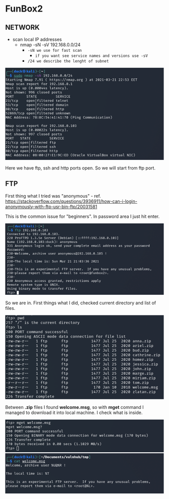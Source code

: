 # FunBox2

NETWORK
---------

* scan local IP addresses
    * nmap -sN -sV 192.168.0.0/24
      * `-sN we use for fast scan`
        * `if you want see service names and versions use -sV` 
      * `/24 we describe the lenght of subnet`
    
![img.png](img/ip-scan.png)

Here we have ftp, ssh and http ports open. So we will start from ftp port.

FTP
---------

First thing what I tried was "anonymous" - ref. https://stackoverflow.com/questions/3936911/how-can-i-login-anonymously-with-ftp-usr-bin-ftp/20031581

This is the common issue for "beginners". 
In password area I just hit enter.

![img.png](img/ftp-login.png)

So we are in. First things what I did, checked current directory and list of files.

![img.png](img/ftp-list.png)

Between <b>.zip</b> files I found <b>welcome.msg</b>, so with <b>mget</b> command I managed to download it into local machine.
I check what is inside.

![img.png](img/ftp-mget.png)
![img.png](img/message.png)